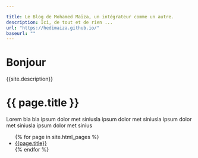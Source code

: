 ```yaml
---

title: Le Blog de Mohamed Maïza, un intégrateur comme un autre.
description: Ici, de tout et de rien ...
url: "https://hedimaiza.github.io/"
baseurl: ""
---
```


# Bonjour
{{site.description}}

<h1>{{ page.title }}</h1>

<p>Lorem bla bla ipsum dolor met siniusla ipsum dolor met siniusla ipsum dolor met siniusla ipsum dolor met sinius </p>


<ul>
{% for page in site.html_pages %}
<li><a href="{{ page.url }}">{{page.title}}</a></li>
{% endfor %}
</ul>
